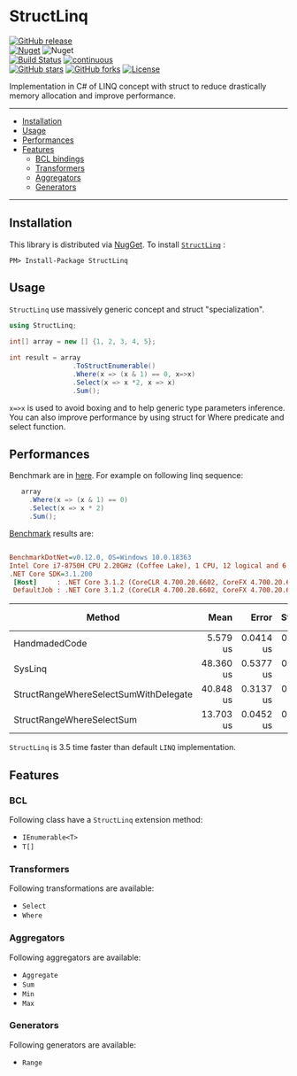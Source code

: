 # StructLinq
[![GitHub release](https://img.shields.io/github/v/release/reegeek/StructLinq.svg?logo=GitHub)](https://github.com/reegeek/StructLinq/releases)  
[![Nuget](https://img.shields.io/nuget/v/StructLinq)](https://www.nuget.org/packages/StructLinq/) ![Nuget](https://img.shields.io/nuget/dt/structLinq)  
[![Build Status](https://dev.azure.com/reegeek/StrucLinq/_apis/build/status/reegeek.StructLinq?branchName=master)](https://dev.azure.com/reegeek/StrucLinq/_build/latest?definitionId=2&branchName=master)
[![continuous](https://github.com/reegeek/StructLinq/workflows/continuous/badge.svg)](https://github.com/reegeek/StructLinq/actions?query=workflow%3Acontinuous)  
[![GitHub stars](https://img.shields.io/github/stars/reegeek/StructLinq)](https://github.com/reegeek/StructLinq/stargazers) [![GitHub forks](https://img.shields.io/github/forks/reegeek/StructLinq)](https://github.com/reegeek/StructLinq/network) [![License](https://img.shields.io/badge/license-MIT-blue.svg)](https://github.com/reegeek/StructLinq/blob/master/LICENSE)

Implementation in C# of LINQ concept with struct to reduce drastically memory allocation and improve performance.

---
- [Installation](#Installation)
- [Usage](#Usage)
- [Performances](#Performances)
- [Features](#Features)
  - [BCL bindings](#BCL)
  - [Transformers](#Transformers)
  - [Aggregators](#Aggregators)
  - [Generators](#Generators)
---

## Installation
This library is distributed via [NugGet](https://www.nuget.org/).
To install [`StructLinq`](https://www.nuget.org/packages/StructLinq/) :
  ```
  PM> Install-Package StructLinq
  ```

## Usage

`StructLinq` use massively generic concept and struct "specialization".

```csharp
using StructLinq;
 
int[] array = new [] {1, 2, 3, 4, 5};

int result = array
                .ToStructEnumerable()
                .Where(x => (x & 1) == 0, x=>x)
                .Select(x => x *2, x => x)
                .Sum();
```

`x=>x` is used to avoid boxing and to help generic type parameters inference.
You can also improve performance by using struct for Where predicate and select function.

## Performances

Benchmark are in [here](src/StructLinq.Benchmark).
For example on following linq sequence:
 ```csharp
    array
      .Where(x => (x & 1) == 0)
      .Select(x => x * 2)
      .Sum();
 ```
 [Benchmark](src/StructLinq.Benchmark/ArrayWhereSelectSum.cs) results are:

 ``` ini

BenchmarkDotNet=v0.12.0, OS=Windows 10.0.18363
Intel Core i7-8750H CPU 2.20GHz (Coffee Lake), 1 CPU, 12 logical and 6 physical cores
.NET Core SDK=3.1.200
  [Host]     : .NET Core 3.1.2 (CoreCLR 4.700.20.6602, CoreFX 4.700.20.6702), X64 RyuJIT
  DefaultJob : .NET Core 3.1.2 (CoreCLR 4.700.20.6602, CoreFX 4.700.20.6702), X64 RyuJIT

```
|                                Method |      Mean |     Error |    StdDev | Ratio | RatioSD | Gen 0 | Gen 1 | Gen 2 | Allocated |
|-------------------------------------- |----------:|----------:|----------:|------:|--------:|------:|------:|------:|----------:|
|                         HandmadedCode |  5.579 us | 0.0414 us | 0.0346 us |  1.00 |    0.00 |     - |     - |     - |         - |
|                               SysLinq | 48.360 us | 0.5377 us | 0.4767 us |  8.67 |    0.06 |     - |     - |     - |     104 B |
| StructRangeWhereSelectSumWithDelegate | 40.848 us | 0.3137 us | 0.2935 us |  7.31 |    0.06 |     - |     - |     - |      40 B |
|             StructRangeWhereSelectSum | 13.703 us | 0.0452 us | 0.0378 us |  2.46 |    0.02 |     - |     - |     - |         - |
 

`StructLinq` is 3.5 time faster than default `LINQ` implementation.

## Features

### BCL

Following class have a `StructLinq` extension method:
  - `IEnumerable<T>`
  - `T[]`

### Transformers
Following transformations are available:
  - `Select`
  - `Where`
### Aggregators
Following aggregators are available:
  - `Aggregate`
  - `Sum`
  - `Min`
  - `Max`
### Generators
Following generators are available:
  - `Range`




